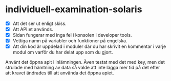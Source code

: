 # individuell-examination-solaris

- [x] Att det ser ut enligt skiss.
- [x] Att API:et används.
- [x] Sidan fungerar med inga fel i konsolen i developer tools.
- [x] Vettiga namn på variabler och funktioner på engelska.
- [x] Att din kod är uppdelad i moduler där du har skrivit en kommentar i varje modul om varför du har delat upp som du gjort.

Använt det öppna apit i inlämningen. Även testat med det med key, men det strulade med hämtning av data så valde att inte lägga mer tid på det efter att kravet ändrades till att använda det öppna apiet.
